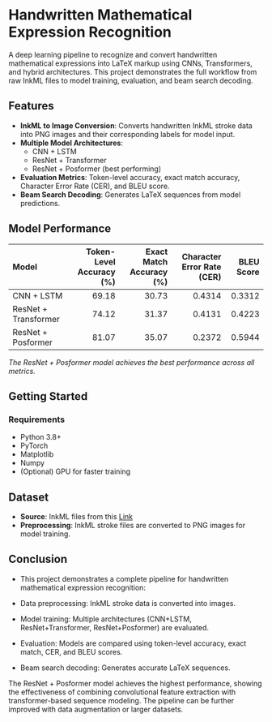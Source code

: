 # Handwritten Mathematical Expression Recognition

A deep learning pipeline to recognize and convert handwritten mathematical expressions into LaTeX markup using CNNs, Transformers, and hybrid architectures. This project demonstrates the full workflow from raw InkML files to model training, evaluation, and beam search decoding.

## Features

- **InkML to Image Conversion**: Converts handwritten InkML stroke data into PNG images and their corresponding labels for model input.  
- **Multiple Model Architectures**:
  - CNN + LSTM  
  - ResNet + Transformer  
  - ResNet + Posformer (best performing)  
- **Evaluation Metrics**: Token-level accuracy, exact match accuracy, Character Error Rate (CER), and BLEU score.  
- **Beam Search Decoding**: Generates LaTeX sequences from model predictions.  


## Model Performance

| Model                | Token-Level Accuracy (%) | Exact Match Accuracy (%) | Character Error Rate (CER) | BLEU Score |
|:---------------------|------------------------:|------------------------:|---------------------------:|------------:|
| CNN + LSTM           | 69.18                   | 30.73                   | 0.4314                     | 0.3312      |
| ResNet + Transformer | 74.12                   | 31.37                   | 0.4131                     | 0.4223      |
| ResNet + Posformer   | 81.07                   | 35.07                   | 0.2372                     | 0.5944      |

*The ResNet + Posformer model achieves the best performance across all metrics.*


## Getting Started

### Requirements

- Python 3.8+  
- PyTorch  
- Matplotlib  
- Numpy  
- (Optional) GPU for faster training  

## Dataset

- **Source**: InkML files from this [Link](https://www.kaggle.com/datasets/rtatman/handwritten-mathematical-expressions/data)
- **Preprocessing**: InkML stroke files are converted to PNG images for model training.

## Conclusion

- This project demonstrates a complete pipeline for handwritten mathematical expression recognition:

- Data preprocessing: InkML stroke data is converted into images.

- Model training: Multiple architectures (CNN+LSTM, ResNet+Transformer, ResNet+Posformer) are evaluated.

- Evaluation: Models are compared using token-level accuracy, exact match, CER, and BLEU scores.

- Beam search decoding: Generates accurate LaTeX sequences.

The ResNet + Posformer model achieves the highest performance, showing the effectiveness of combining convolutional feature extraction with transformer-based sequence modeling. The pipeline can be further improved with data augmentation or larger datasets.

